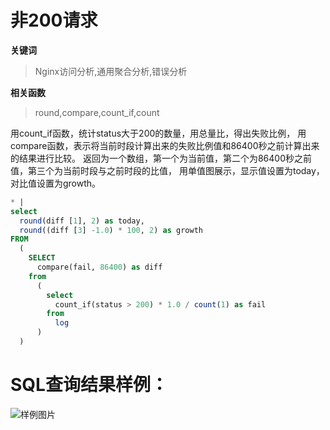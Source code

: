 # 非200请求
**关键词**
> Nginx访问分析,通用聚合分析,错误分析

**相关函数**
> round,compare,count_if,count

用count_if函数，统计status大于200的数量，用总量比，得出失败比例，
用compare函数，表示将当前时段计算出来的失败比例值和86400秒之前计算出来的结果进行比较。
返回为一个数组，第一个为当前值，第二个为86400秒之前值，第三个为当前时段与之前时段的比值，
用单值图展示，显示值设置为today，对比值设置为growth。



```SQL
* |
select
  round(diff [1], 2) as today,
  round((diff [3] -1.0) * 100, 2) as growth
FROM
  (
    SELECT
      compare(fail, 86400) as diff
    from
      (
        select
          count_if(status > 200) * 1.0 / count(1) as fail
        from
          log
      )
  )
```

# SQL查询结果样例：

![样例图片](http://slsconsole.oss-cn-hangzhou.aliyuncs.com/sql_sample/40%E9%9D%9E200%E8%AF%B7%E6%B1%82.jpg)